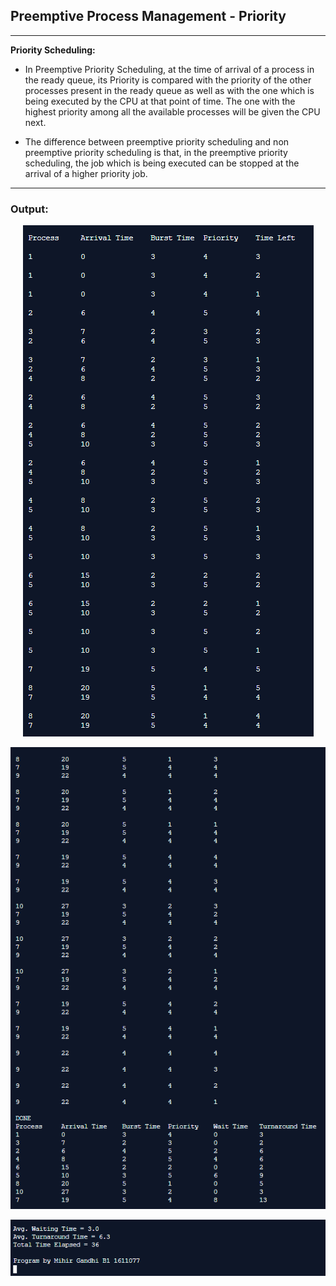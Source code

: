 ## Preemptive Process Management - Priority

-----------------------------------------
**Priority Scheduling:**

* In Preemptive Priority Scheduling, at the time of arrival of a process in the ready queue, its Priority is compared with the priority of the other processes present in the ready queue as well as with the one which is being executed by the CPU at that point of time. The one with the highest priority among all the available processes will be given the CPU next.

* The difference between preemptive priority scheduling and non preemptive priority scheduling is that, in the preemptive priority scheduling, the job which is being executed can be stopped at the arrival of a higher priority job.

------------------------------------------
### Output:

<p align="center">
    <img src="./output/1.png">
</p>

<p align="center">
    <img src="./output/2.png">
</p>

<p align="center">
    <img src="./output/3.png">
</p>
